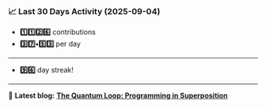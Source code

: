 <!--START_STATS-->
### 📈 Last 30 Days Activity (2025-09-04)  
- **1️⃣1️⃣2️⃣6️⃣** contributions  
- **3️⃣7️⃣•5️⃣3️⃣** per day
---
- **9️⃣6️⃣** day streak!
---
📝 **Latest blog:** [**The Quantum Loop: Programming in Superposition**](https://andriak.com/blog/quantum-loop)
<!--END_STATS-->
